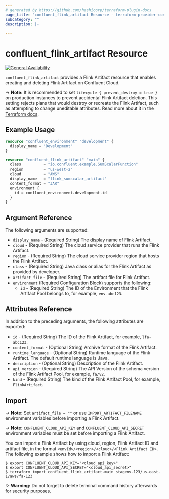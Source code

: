 ```yaml
---
# generated by https://github.com/hashicorp/terraform-plugin-docs
page_title: "confluent_flink_artifact Resource - terraform-provider-confluent"
subcategory: ""
description: |-
  
---
```


# confluent_flink_artifact Resource

[![General Availability](https://img.shields.io/badge/Lifecycle%20Stage-General%20Availability-%2345c6e8)](https://docs.confluent.io/cloud/current/api.html#section/Versioning/API-Lifecycle-Policy)

`confluent_flink_artifact` provides a Flink Artifact resource that enables creating and deleting Flink Artifact on Confluent Cloud.

-> **Note:** It is recommended to set `lifecycle { prevent_destroy = true }` on production instances to prevent accidental Flink Artifact deletion. This setting rejects plans that would destroy or recreate the Flink Artifact, such as attempting to change uneditable attributes. Read more about it in the [Terraform docs](https://www.terraform.io/language/meta-arguments/lifecycle#prevent_destroy).

## Example Usage

```terraform
resource "confluent_environment" "development" {
  display_name = "Development"
}

resource "confluent_flink_artifact" "main" {
  class          = "io.confluent.example.SumScalarFunction"
  region         = "us-west-2"
  cloud          = "AWS"
  display_name   = "flink_sumscalar_artifact"
  content_format = "JAR"
  environment {
    id = confluent_environment.development.id
  }
}
```

<!-- schema generated by tfplugindocs -->
## Argument Reference

The following arguments are supported:

- `display_name` - (Required String) The display name of Flink Artifact.
- `cloud` - (Required String) The cloud service provider that runs the Flink Artifact.
- `region` - (Required String) The cloud service provider region that hosts the Flink Artifact.
- `class` - (Required String) Java class or alias for the Flink Artifact as provided by developer.
- `artifact_file` - (Required String) The artifact file for Flink Artifact.
- `environment` (Required Configuration Block) supports the following:
    - `id` - (Required String) The ID of the Environment that the Flink Artifact Pool belongs to, for example, `env-abc123`.

## Attributes Reference

In addition to the preceding arguments, the following attributes are exported:

- `id` - (Required String) The ID of the Flink Artifact, for example, `lfa-abc123`.
- `content_format` - (Optional String) Archive format of the Flink Artifact.
- `runtime_language` - (Optional String) Runtime language of the Flink Artifact. The default runtime language is Java.
- `description` - (Optional String) Description of the Flink Artifact.
- `api_version` - (Required String) The API Version of the schema version of the Flink Artifact Pool, for example, `fa/v2`.
- `kind` - (Required String) The kind of the Flink Artifact Pool, for example, `FlinkArtifact`.

## Import

-> **Note:** Set `artifact_file = ""` or use `IMPORT_ARTIFACT_FILENAME` environment variables before importing a Flink Artifact.

-> **Note:** `CONFLUENT_CLOUD_API_KEY` and `CONFLUENT_CLOUD_API_SECRET` environment variables must be set before importing a Flink Artifact.

You can import a Flink Artifact by using cloud, region, Flink Artifact ID and artifact file, in the format `<envId>/<region>/<cloud>/<Flink Artifact ID>`. The following example shows how to import a Flink Artifact:

```shell
$ export CONFLUENT_CLOUD_API_KEY="<cloud_api_key>"
$ export CONFLUENT_CLOUD_API_SECRET="<cloud_api_secret>"
$ terraform import confluent_flink_artifact.main stagenv-123/us-east-1/aws/fa-123
```

!> **Warning:** Do not forget to delete terminal command history afterwards for security purposes.
